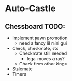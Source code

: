 # Auto-Castle

## Chessboard TODO:
- Implement pawn promotion
  - need a fancy lil mini gui
- Check, checkmate, etc
  - Checkmate still needed
    - legal moves array?
  - Check from other kings
- Stalemate
- Timers
